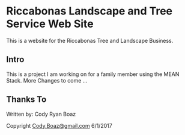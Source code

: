 # Riccabonas Landscape and Tree Service Web Site

This is a website for the Riccabonas Tree and Landscape Business.

## Intro

This is a project I am working on for a family member using the MEAN Stack. More Changes to come ...

## Thanks To

Written by: Cody Ryan Boaz

Copyright Cody.Boaz@gmail.com 6/1/2017
